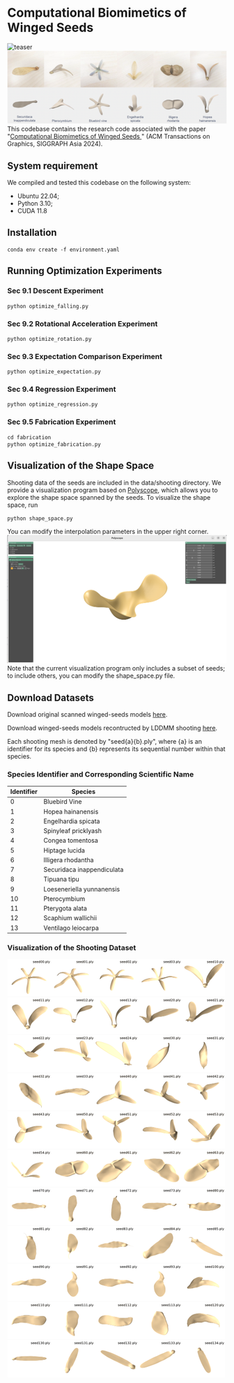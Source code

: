 # Computational Biomimetics of Winged Seeds
![teaser](imgs/teaser.png "teaser")
![gallery](imgs/gallery.png "gallery")
This codebase contains the research code associated with the paper "[Computational Biomimetics of Winged Seeds
](https://leqiqin.github.io/publication/seeds2024)" (ACM Transactions on Graphics, SIGGRAPH Asia 2024).
## System requirement
We compiled and tested this codebase on the following system:
- Ubuntu 22.04;
- Python 3.10;
- CUDA 11.8
## Installation
```
conda env create -f environment.yaml
```

## Running Optimization Experiments
### Sec 9.1 Descent Experiment
```
python optimize_falling.py
```
### Sec 9.2 Rotational Acceleration Experiment
```
python optimize_rotation.py
```
### Sec 9.3 Expectation Comparison Experiment
```
python optimize_expectation.py
```
### Sec 9.4 Regression Experiment
```
python optimize_regression.py
```
### Sec 9.5 Fabrication Experiment
```
cd fabrication
python optimize_fabrication.py
```

## Visualization of the Shape Space
Shooting data of the seeds are included in the data/shooting directory. We provide a visualization program based on [Polyscope](https://polyscope.run/), which allows you to explore the shape space spanned by the seeds. To visualize the shape space, run
```
python shape_space.py
```
You can modify the interpolation parameters in the upper right corner. 
![shapespace](imgs/shapespace.png "shapespace")Note that the current visualization program only includes a subset of seeds; to include others, you can modify the shape_space.py file.

## Download Datasets
Download original scanned winged-seeds models [here](datasets/winged_seeds_models_scan.zip).

Download winged-seeds models recontructed by LDDMM shooting [here](datasets/winged_seeds_models_shoot.zip).

Each shooting mesh is denoted by "seed{a}{b}.ply", where {a} is an identifier for its species and {b} represents its sequential number within that species. 

### Species Identifier and Corresponding Scientific Name

| Identifier | Species                    |
|------------|----------------------------|
| 0          | Bluebird Vine              |
| 1          | Hopea hainanensis          |
| 2          | Engelhardia spicata        |
| 3          | Spinyleaf pricklyash       |
| 4          | Congea tomentosa           |
| 5          | Hiptage lucida             |
| 6          | Illigera rhodantha         |
| 7          | Securidaca inappendiculata |
| 8          | Tipuana tipu               |
| 9          | Loeseneriella yunnanensis  |
| 10         | Pterocymbium               |
| 11         | Pterygota alata            |
| 12         | Scaphium wallichii         |
| 13         | Ventilago leiocarpa        |

### Visualization of the Shooting Dataset
<img src="gif/mesh_1.gif" alt="mesh_1.gif" width="100" style="margin:0;padding:0;display:inline-block;"><img src="gif/mesh_2.gif" alt="mesh_2.gif" width="100" style="margin:0;padding:0;display:inline-block;"><img src="gif/mesh_3.gif" alt="mesh_3.gif" width="100" style="margin:0;padding:0;display:inline-block;"><img src="gif/mesh_4.gif" alt="mesh_4.gif" width="100" style="margin:0;padding:0;display:inline-block;"><img src="gif/mesh_5.gif" alt="mesh_5.gif" width="100" style="margin:0;padding:0;display:inline-block;">
<img src="gif/mesh_6.gif" alt="mesh_6.gif" width="100" style="margin:0;padding:0;display:inline-block;"><img src="gif/mesh_7.gif" alt="mesh_7.gif" width="100" style="margin:0;padding:0;display:inline-block;"><img src="gif/mesh_8.gif" alt="mesh_8.gif" width="100" style="margin:0;padding:0;display:inline-block;"><img src="gif/mesh_9.gif" alt="mesh_9.gif" width="100" style="margin:0;padding:0;display:inline-block;"><img src="gif/mesh_10.gif" alt="mesh_10.gif" width="100" style="margin:0;padding:0;display:inline-block;">
<img src="gif/mesh_11.gif" alt="mesh_11.gif" width="100" style="margin:0;padding:0;display:inline-block;"><img src="gif/mesh_12.gif" alt="mesh_12.gif" width="100" style="margin:0;padding:0;display:inline-block;"><img src="gif/mesh_13.gif" alt="mesh_13.gif" width="100" style="margin:0;padding:0;display:inline-block;"><img src="gif/mesh_14.gif" alt="mesh_14.gif" width="100" style="margin:0;padding:0;display:inline-block;"><img src="gif/mesh_15.gif" alt="mesh_15.gif" width="100" style="margin:0;padding:0;display:inline-block;">
<img src="gif/mesh_16.gif" alt="mesh_16.gif" width="100" style="margin:0;padding:0;display:inline-block;"><img src="gif/mesh_17.gif" alt="mesh_17.gif" width="100" style="margin:0;padding:0;display:inline-block;"><img src="gif/mesh_18.gif" alt="mesh_18.gif" width="100" style="margin:0;padding:0;display:inline-block;"><img src="gif/mesh_19.gif" alt="mesh_19.gif" width="100" style="margin:0;padding:0;display:inline-block;"><img src="gif/mesh_20.gif" alt="mesh_20.gif" width="100" style="margin:0;padding:0;display:inline-block;">
<img src="gif/mesh_21.gif" alt="mesh_21.gif" width="100" style="margin:0;padding:0;display:inline-block;"><img src="gif/mesh_22.gif" alt="mesh_22.gif" width="100" style="margin:0;padding:0;display:inline-block;"><img src="gif/mesh_23.gif" alt="mesh_23.gif" width="100" style="margin:0;padding:0;display:inline-block;"><img src="gif/mesh_24.gif" alt="mesh_24.gif" width="100" style="margin:0;padding:0;display:inline-block;"><img src="gif/mesh_25.gif" alt="mesh_25.gif" width="100" style="margin:0;padding:0;display:inline-block;">
<img src="gif/mesh_26.gif" alt="mesh_26.gif" width="100" style="margin:0;padding:0;display:inline-block;"><img src="gif/mesh_27.gif" alt="mesh_27.gif" width="100" style="margin:0;padding:0;display:inline-block;"><img src="gif/mesh_28.gif" alt="mesh_28.gif" width="100" style="margin:0;padding:0;display:inline-block;"><img src="gif/mesh_29.gif" alt="mesh_29.gif" width="100" style="margin:0;padding:0;display:inline-block;"><img src="gif/mesh_30.gif" alt="mesh_30.gif" width="100" style="margin:0;padding:0;display:inline-block;">
<img src="gif/mesh_31.gif" alt="mesh_31.gif" width="100" style="margin:0;padding:0;display:inline-block;"><img src="gif/mesh_32.gif" alt="mesh_32.gif" width="100" style="margin:0;padding:0;display:inline-block;"><img src="gif/mesh_33.gif" alt="mesh_33.gif" width="100" style="margin:0;padding:0;display:inline-block;"><img src="gif/mesh_34.gif" alt="mesh_34.gif" width="100" style="margin:0;padding:0;display:inline-block;"><img src="gif/mesh_35.gif" alt="mesh_35.gif" width="100" style="margin:0;padding:0;display:inline-block;">
<img src="gif/mesh_36.gif" alt="mesh_36.gif" width="100" style="margin:0;padding:0;display:inline-block;"><img src="gif/mesh_37.gif" alt="mesh_37.gif" width="100" style="margin:0;padding:0;display:inline-block;"><img src="gif/mesh_38.gif" alt="mesh_38.gif" width="100" style="margin:0;padding:0;display:inline-block;"><img src="gif/mesh_39.gif" alt="mesh_39.gif" width="100" style="margin:0;padding:0;display:inline-block;"><img src="gif/mesh_40.gif" alt="mesh_40.gif" width="100" style="margin:0;padding:0;display:inline-block;">
<img src="gif/mesh_41.gif" alt="mesh_41.gif" width="100" style="margin:0;padding:0;display:inline-block;"><img src="gif/mesh_42.gif" alt="mesh_42.gif" width="100" style="margin:0;padding:0;display:inline-block;"><img src="gif/mesh_43.gif" alt="mesh_43.gif" width="100" style="margin:0;padding:0;display:inline-block;"><img src="gif/mesh_44.gif" alt="mesh_44.gif" width="100" style="margin:0;padding:0;display:inline-block;"><img src="gif/mesh_45.gif" alt="mesh_45.gif" width="100" style="margin:0;padding:0;display:inline-block;">
<img src="gif/mesh_46.gif" alt="mesh_46.gif" width="100" style="margin:0;padding:0;display:inline-block;"><img src="gif/mesh_47.gif" alt="mesh_47.gif" width="100" style="margin:0;padding:0;display:inline-block;"><img src="gif/mesh_48.gif" alt="mesh_48.gif" width="100" style="margin:0;padding:0;display:inline-block;"><img src="gif/mesh_49.gif" alt="mesh_49.gif" width="100" style="margin:0;padding:0;display:inline-block;"><img src="gif/mesh_50.gif" alt="mesh_50.gif" width="100" style="margin:0;padding:0;display:inline-block;">
<img src="gif/mesh_51.gif" alt="mesh_51.gif" width="100" style="margin:0;padding:0;display:inline-block;"><img src="gif/mesh_52.gif" alt="mesh_52.gif" width="100" style="margin:0;padding:0;display:inline-block;"><img src="gif/mesh_53.gif" alt="mesh_53.gif" width="100" style="margin:0;padding:0;display:inline-block;"><img src="gif/mesh_54.gif" alt="mesh_54.gif" width="100" style="margin:0;padding:0;display:inline-block;"><img src="gif/mesh_55.gif" alt="mesh_55.gif" width="100" style="margin:0;padding:0;display:inline-block;">
